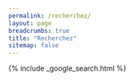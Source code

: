 ```yaml
---
permalink: /recherchez/
layout: page
breadcrumbs: true
title: "Recherchez"
sitemap: false
---
```


{% include _google_search.html %}
